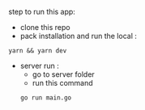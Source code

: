 step to run this app:

- clone this repo
- pack installation and run the local :

```
yarn && yarn dev
```

- server run :
  - go to server folder
  - run this command
  ```
  go run main.go
  ```
